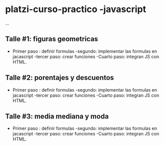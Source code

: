 # platzi-curso-practico -javascript

...

## Talle #1: figuras geometricas

- Primer paso : definir formulas
-segundo: implementar las formulas en jacascript
-tercer paso: crear funciones
-Cuarto paso: integran JS con HTML.

## Talle #2: porentajes y descuentos

- Primer paso : definir formulas
-segundo: implementar las formulas en jacascript
-tercer paso: crear funciones
-Cuarto paso: integran JS con HTML.

## Talle #3: media mediana y moda

- Primer paso : definir formulas
-segundo: implementar las formulas en jacascript
-tercer paso: crear funciones
-Cuarto paso: integran JS con HTML.
